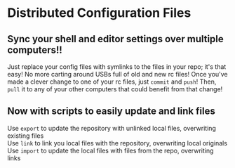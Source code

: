 # Distributed Configuration Files

Sync your shell and editor settings over multiple computers!!
-
Just replace your config files with symlinks to the files in your repo; it's that easy!
No more carting around USBs full of old and new rc files! Once you've made a clever change to one of your rc files, just `commit` and `push`! Then, `pull` it to any of your other computers that could benefit from that change!

Now with scripts to easily update and link files
-
Use `export` to update the repository with unlinked local files, overwriting existing files  
Use `link` to link you local files with the repository, overwriting local originals  
Use `import` to update the local files with files from the repo, overwriting links  

